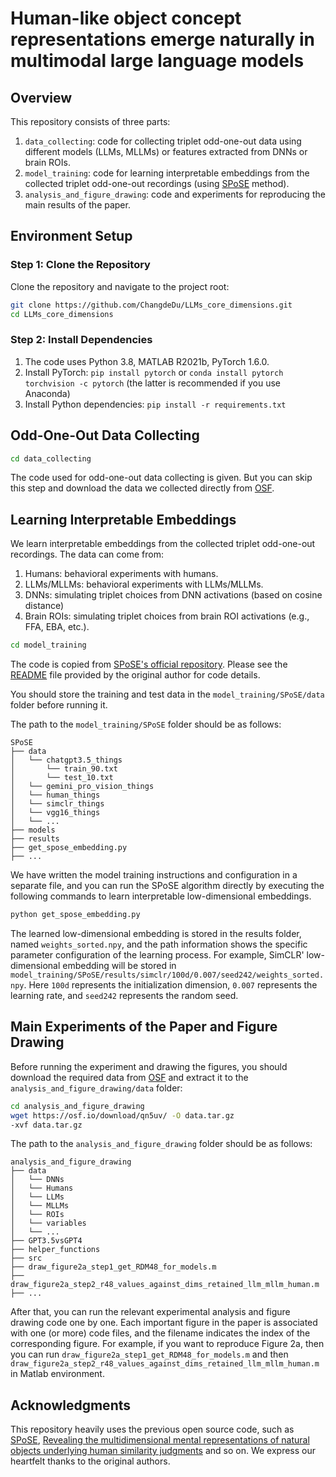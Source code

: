# Human-like object concept representations emerge naturally in multimodal large language models

## Overview

This repository consists of three parts:
1. `data_collecting`: code for collecting triplet odd-one-out data using different models (LLMs, MLLMs) or features extracted from DNNs or brain ROIs.
2. `model_training`: code for learning interpretable embeddings from the collected triplet odd-one-out recordings (using [SPoSE](https://github.com/ViCCo-Group/SPoSE) method). 
3. `analysis_and_figure_drawing`: code and experiments for reproducing the main results of the paper. 

## Environment Setup

### Step 1: Clone the Repository

Clone the repository and navigate to the project root:

```bash
git clone https://github.com/ChangdeDu/LLMs_core_dimensions.git
cd LLMs_core_dimensions
```

### Step 2: Install Dependencies

1. The code uses Python 3.8, MATLAB R2021b, PyTorch 1.6.0.
2. Install PyTorch: `pip install pytorch` or `conda install pytorch torchvision -c pytorch` (the latter is recommended if you use Anaconda)
3. Install Python dependencies: `pip install -r requirements.txt`

## Odd-One-Out Data Collecting

```bash
cd data_collecting
```

The code used for odd-one-out data collecting is given. But you can skip this step and download the data we collected directly from [OSF](https://osf.io/qn5uv/).

## Learning Interpretable Embeddings

We learn interpretable embeddings from the collected triplet odd-one-out recordings. The data can come from:

1. Humans: behavioral experiments with humans.
2. LLMs/MLLMs: behavioral experiments with LLMs/MLLMs.
3. DNNs: simulating triplet choices from DNN activations (based on cosine distance)
4. Brain ROIs: simulating triplet choices from brain ROI activations (e.g., FFA, EBA, etc.).

```bash
cd model_training
```

The code is copied from [SPoSE's official repository](https://github.com/ViCCo-Group/SPoSE). Please see the [README](../model_training/SPoSE/README.md) file provided by the original author for code details. 


You should store the training and test data in the `model_training/SPoSE/data` folder before running it.

The path to the `model_training/SPoSE` folder should be as follows:

```
SPoSE
├── data
│   └── chatgpt3.5_things
│       └── train_90.txt
│       └── test_10.txt
│   └── gemini_pro_vision_things
│   └── human_things
│   └── simclr_things
│   └── vgg16_things
│   └── ...
├── models
├── results
├── get_spose_embedding.py
├── ...
```

We have written the model training instructions and configuration in a separate file, and you can run the SPoSE algorithm directly by executing the following commands to learn interpretable low-dimensional embeddings.

```bash
python get_spose_embedding.py
```

The learned low-dimensional embedding is stored in the results folder, named `weights_sorted.npy`, and the path information shows the specific parameter configuration of the learning process. For example, SimCLR' low-dimensional embedding will be stored in `model_training/SPoSE/results/simclr/100d/0.007/seed242/weights_sorted.npy`. Here `100d` represents the initialization dimension, `0.007` represents the learning rate, and `seed242` represents the random seed.

## Main Experiments of the Paper and Figure Drawing


Before running the experiment and drawing the figures, you should download the required data from [OSF](https://osf.io/qn5uv/) and extract it to the `analysis_and_figure_drawing/data` folder:

```bash
cd analysis_and_figure_drawing
wget https://osf.io/download/qn5uv/ -O data.tar.gz
-xvf data.tar.gz
```
The path to the `analysis_and_figure_drawing` folder should be as follows:

```
analysis_and_figure_drawing
├── data
│   └── DNNs
│   └── Humans
│   └── LLMs
│   └── MLLMs
│   └── ROIs
│   └── variables
│   └── ...
├── GPT3.5vsGPT4
├── helper_functions
├── src
├── draw_figure2a_step1_get_RDM48_for_models.m
├── draw_figure2a_step2_r48_values_against_dims_retained_llm_mllm_human.m
├── ...
```

After that, you can run the relevant experimental analysis and figure drawing code one by one. Each important figure in the paper is associated with one (or more) code files, and the filename indicates the index of the corresponding figure. For example, if you want to reproduce Figure 2a, then you can run `draw_figure2a_step1_get_RDM48_for_models.m` and then `draw_figure2a_step2_r48_values_against_dims_retained_llm_mllm_human.m` in Matlab environment.

## Acknowledgments

This repository heavily uses the previous open source code, such as [SPoSE](https://github.com/ViCCo-Group/SPoSE), [Revealing the multidimensional mental representations of natural objects underlying human similarity judgments](https://osf.io/z2784/) and so on. We express our heartfelt thanks to the original authors.
